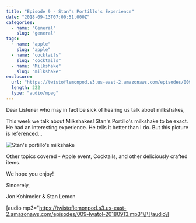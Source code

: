 ```yaml
---
title: "Episode 9 - Stan's Portillo's Experience"
date: "2018-09-13T07:00:51.000Z"
categories:
  - name: "General"
    slug: "general"
tags:
  - name: "apple"
    slug: "apple"
  - name: "cocktails"
    slug: "cocktails"
  - name: "Milkshake"
    slug: "milkshake"
enclosure:
  url: "https://twistoflemonpod.s3.us-east-2.amazonaws.com/episodes/009-lwatol-20180913.mp3"
  length: 222
  type: "audio/mpeg"
---
```


Dear Listener who may in fact be sick of hearing us talk about milkshakes,

This week we talk about Milkshakes! Stan's Portillo's milkshake to be exact. He had an interesting experience. He tells it better than I do. But this picture is referenced...

![Stan's portillo's milkshake](https://twistoflemonpod.com/wp-content/uploads/2018/09/IMG_6447-225x300.jpg)

Other topics covered - Apple event, Cocktails, and other deliciously crafted items.

We hope you enjoy!

Sincerely,

Jon Kohlmeier & Stan Lemon

\[audio mp3="https://twistoflemonpod.s3.us-east-2.amazonaws.com/episodes/009-lwatol-20180913.mp3"\]\[/audio\]
